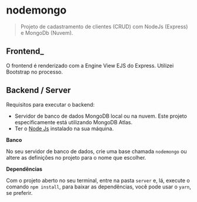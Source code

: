 # nodemongo
> Projeto de cadastramento de clientes (CRUD) com NodeJs (Express) e MongoDb (Nuvem). 


## Frontend_

O frontend é renderizado com a Engine View EJS do Express. Utilizei Bootstrap no processo.

## Backend / Server

Requisitos para executar o backend:

- Servidor de banco de dados MongoDB local ou na nuvem. Este projeto especificamente está utilizando MongoDB Atlas.
- Ter o [Node Js](https://nodejs.org/en/) instalado na sua máquina.

**Banco**

No seu servidor de banco de dados, crie uma base chamada `nodemongo` ou altere as definições no projeto para o nome que escolher.

**Dependências**

Com o projeto aberto no seu terminal, entre na pasta `server` e, lá, execute o comando `npm install`, para baixar as dependências, você pode usar o `yarn`, se preferir.

